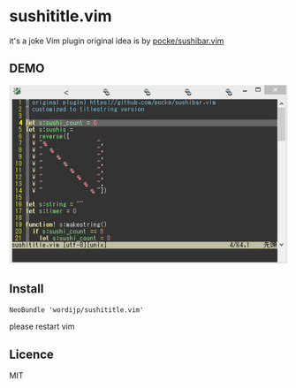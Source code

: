 # sushititle.vim

it's a joke Vim plugin
original idea is by [pocke/sushibar.vim](https://github.com/pocke/sushibar.vim)

## DEMO

![demo](./demo/demo.gif)


## Install

```vim:.vimrc
NeoBundle 'wordijp/sushititle.vim'
```

please restart vim

## Licence

MIT
